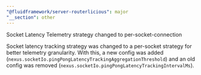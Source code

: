 ```yaml
---
"@fluidframework/server-routerlicious": major
"__section": other
---
```


Socket Latency Telemetry strategy changed to per-socket-connection

Socket latency tracking strategy was changed to a per-socket strategy for better telemetry granularity. With this, a new config was added (`nexus.socketIo.pingPongLatencyTrackingAggregationThreshold`) and an old config was removed (`nexus.socketIo.pingPongLatencyTrackingIntervalMs`).
